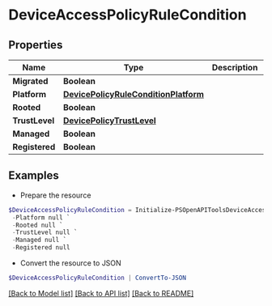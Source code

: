 # DeviceAccessPolicyRuleCondition
## Properties

Name | Type | Description | Notes
------------ | ------------- | ------------- | -------------
**Migrated** | **Boolean** |  | [optional] 
**Platform** | [**DevicePolicyRuleConditionPlatform**](DevicePolicyRuleConditionPlatform.md) |  | [optional] 
**Rooted** | **Boolean** |  | [optional] 
**TrustLevel** | [**DevicePolicyTrustLevel**](DevicePolicyTrustLevel.md) |  | [optional] 
**Managed** | **Boolean** |  | [optional] 
**Registered** | **Boolean** |  | [optional] 

## Examples

- Prepare the resource
```powershell
$DeviceAccessPolicyRuleCondition = Initialize-PSOpenAPIToolsDeviceAccessPolicyRuleCondition  -Migrated null `
 -Platform null `
 -Rooted null `
 -TrustLevel null `
 -Managed null `
 -Registered null
```

- Convert the resource to JSON
```powershell
$DeviceAccessPolicyRuleCondition | ConvertTo-JSON
```

[[Back to Model list]](../README.md#documentation-for-models) [[Back to API list]](../README.md#documentation-for-api-endpoints) [[Back to README]](../README.md)

